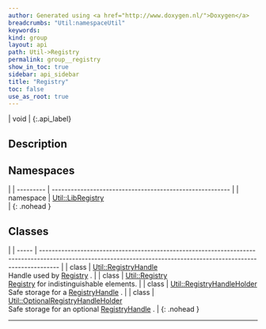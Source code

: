 ```yaml
---
author: Generated using <a href="http://www.doxygen.nl/">Doxygen</a>
breadcrumbs: "Util:namespaceUtil"
keywords: 
kind: group
layout: api
path: Util->Registry
permalink: group__registry
show_in_toc: true
sidebar: api_sidebar
title: "Registry"
toc: false
use_as_root: true
---
```


| void |
{:.api_label}

## Description





## Namespaces

|
| --------- | -------------------------------------------------------- | 
| namespace | [Util::LibRegistry](namespaceUtil_1_1LibRegistry) <br/>  | 
{: .nohead }

## Classes

|
| ----- | ------------------------------------------------------------------------------------------------------------------------------------------------------------------ | 
| class | [Util::RegistryHandle](classUtil_1_1RegistryHandle) <br/> Handle used by [Registry](classUtil_1_1Registry) .                                                       | 
| class | [Util::Registry](classUtil_1_1Registry) <br/> [Registry](classUtil_1_1Registry) for indistinguishable elements.                                                    | 
| class | [Util::RegistryHandleHolder](classUtil_1_1RegistryHandleHolder) <br/> Safe storage for a [RegistryHandle](classUtil_1_1RegistryHandle) .                           | 
| class | [Util::OptionalRegistryHandleHolder](classUtil_1_1OptionalRegistryHandleHolder) <br/> Safe storage for an optional [RegistryHandle](classUtil_1_1RegistryHandle) . | 
{: .nohead }

-------------------------------------------------------------------

